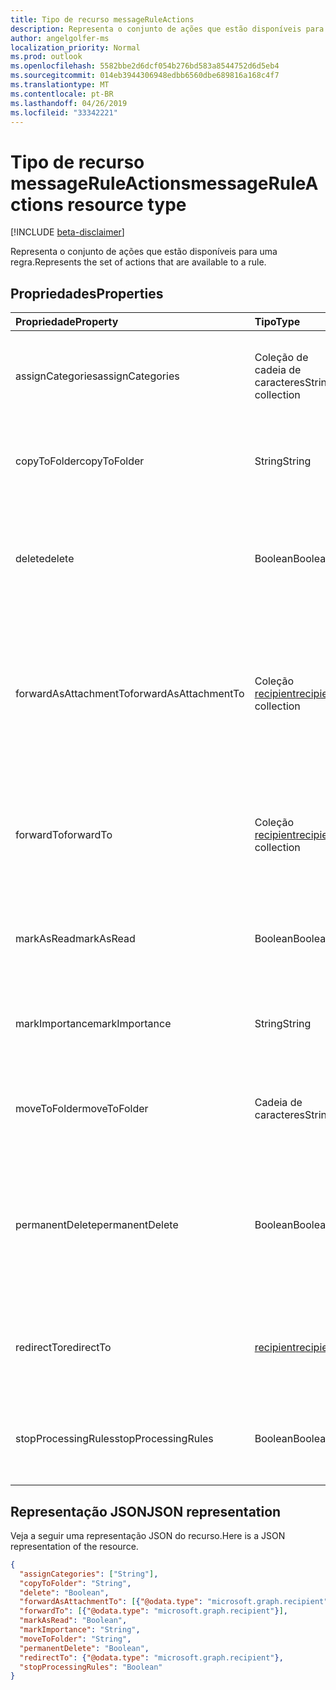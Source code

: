 ```yaml
---
title: Tipo de recurso messageRuleActions
description: Representa o conjunto de ações que estão disponíveis para uma regra.
author: angelgolfer-ms
localization_priority: Normal
ms.prod: outlook
ms.openlocfilehash: 5582bbe2d6dcf054b276bd583a8544752d6d5eb4
ms.sourcegitcommit: 014eb3944306948edbb6560dbe689816a168c4f7
ms.translationtype: MT
ms.contentlocale: pt-BR
ms.lasthandoff: 04/26/2019
ms.locfileid: "33342221"
---
```

# <a name="messageruleactions-resource-type"></a><span data-ttu-id="af914-103">Tipo de recurso messageRuleActions</span><span class="sxs-lookup"><span data-stu-id="af914-103">messageRuleActions resource type</span></span>

[!INCLUDE [beta-disclaimer](../../includes/beta-disclaimer.md)]

<span data-ttu-id="af914-104">Representa o conjunto de ações que estão disponíveis para uma regra.</span><span class="sxs-lookup"><span data-stu-id="af914-104">Represents the set of actions that are available to a rule.</span></span>

## <a name="properties"></a><span data-ttu-id="af914-105">Propriedades</span><span class="sxs-lookup"><span data-stu-id="af914-105">Properties</span></span>
| <span data-ttu-id="af914-106">Propriedade</span><span class="sxs-lookup"><span data-stu-id="af914-106">Property</span></span>     | <span data-ttu-id="af914-107">Tipo</span><span class="sxs-lookup"><span data-stu-id="af914-107">Type</span></span>   |<span data-ttu-id="af914-108">Descrição</span><span class="sxs-lookup"><span data-stu-id="af914-108">Description</span></span>|
|:---------------|:--------|:----------|
| <span data-ttu-id="af914-109">assignCategories</span><span class="sxs-lookup"><span data-stu-id="af914-109">assignCategories</span></span> | <span data-ttu-id="af914-110">Coleção de cadeia de caracteres</span><span class="sxs-lookup"><span data-stu-id="af914-110">String collection</span></span> | <span data-ttu-id="af914-111">Uma lista de categorias a serem atribuídas a uma mensagem.</span><span class="sxs-lookup"><span data-stu-id="af914-111">A list of categories to be assigned to a message.</span></span> |
| <span data-ttu-id="af914-112">copyToFolder</span><span class="sxs-lookup"><span data-stu-id="af914-112">copyToFolder</span></span> | <span data-ttu-id="af914-113">String</span><span class="sxs-lookup"><span data-stu-id="af914-113">String</span></span> | <span data-ttu-id="af914-114">O ID de uma pasta para a qual uma mensagem deve ser copiada.</span><span class="sxs-lookup"><span data-stu-id="af914-114">The ID of a folder that a message is to be copied to.</span></span> |
| <span data-ttu-id="af914-115">delete</span><span class="sxs-lookup"><span data-stu-id="af914-115">delete</span></span> | <span data-ttu-id="af914-116">Boolean</span><span class="sxs-lookup"><span data-stu-id="af914-116">Boolean</span></span> | <span data-ttu-id="af914-117">Indica se uma mensagem deve ser movida para a pasta Itens Excluídos.</span><span class="sxs-lookup"><span data-stu-id="af914-117">Indicates whether a message should be moved to the Deleted Items folder.</span></span> |
| <span data-ttu-id="af914-118">forwardAsAttachmentTo</span><span class="sxs-lookup"><span data-stu-id="af914-118">forwardAsAttachmentTo</span></span> | <span data-ttu-id="af914-119">Coleção [recipient](recipient.md)</span><span class="sxs-lookup"><span data-stu-id="af914-119">[recipient](recipient.md) collection</span></span> | <span data-ttu-id="af914-120">Os endereços de email dos destinatários para os quais uma mensagem deve ser encaminhada como um anexo.</span><span class="sxs-lookup"><span data-stu-id="af914-120">The email addresses of the recipients to which a message should be forwarded as an attachment.</span></span> |
| <span data-ttu-id="af914-121">forwardTo</span><span class="sxs-lookup"><span data-stu-id="af914-121">forwardTo</span></span> | <span data-ttu-id="af914-122">Coleção [recipient](recipient.md)</span><span class="sxs-lookup"><span data-stu-id="af914-122">[recipient](recipient.md) collection</span></span> | <span data-ttu-id="af914-123">Os endereços de email dos destinatários para os quais uma mensagem deve ser encaminhada.</span><span class="sxs-lookup"><span data-stu-id="af914-123">The email addresses of the recipients to which a message should be forwarded.</span></span> |
| <span data-ttu-id="af914-124">markAsRead</span><span class="sxs-lookup"><span data-stu-id="af914-124">markAsRead</span></span> | <span data-ttu-id="af914-125">Boolean</span><span class="sxs-lookup"><span data-stu-id="af914-125">Boolean</span></span> | <span data-ttu-id="af914-126">Indica se uma mensagem deve ser marcada como lida.</span><span class="sxs-lookup"><span data-stu-id="af914-126">Indicates whether a message should be marked as read.</span></span> |
| <span data-ttu-id="af914-127">markImportance</span><span class="sxs-lookup"><span data-stu-id="af914-127">markImportance</span></span> | <span data-ttu-id="af914-128">String</span><span class="sxs-lookup"><span data-stu-id="af914-128">String</span></span> | <span data-ttu-id="af914-129">Define a importância da mensagem, que pode ser: `low`, `normal`, `high`.</span><span class="sxs-lookup"><span data-stu-id="af914-129">Sets the importance of the message, which can be: `low`, `normal`, `high`.</span></span> |
| <span data-ttu-id="af914-130">moveToFolder</span><span class="sxs-lookup"><span data-stu-id="af914-130">moveToFolder</span></span> |  <span data-ttu-id="af914-131">Cadeia de caracteres</span><span class="sxs-lookup"><span data-stu-id="af914-131">String</span></span>| <span data-ttu-id="af914-132">O ID da pasta para a qual uma mensagem será movida.</span><span class="sxs-lookup"><span data-stu-id="af914-132">The ID of the folder that a message will be moved to.</span></span> |
| <span data-ttu-id="af914-133">permanentDelete</span><span class="sxs-lookup"><span data-stu-id="af914-133">permanentDelete</span></span> | <span data-ttu-id="af914-134">Boolean</span><span class="sxs-lookup"><span data-stu-id="af914-134">Boolean</span></span> | <span data-ttu-id="af914-135">Indica se uma mensagem deve ser excluída permanentemente e não salva na pasta Itens Excluídos.</span><span class="sxs-lookup"><span data-stu-id="af914-135">Indicates whether a message should be permanently deleted and not saved to the Deleted Items folder.</span></span> |
| <span data-ttu-id="af914-136">redirectTo</span><span class="sxs-lookup"><span data-stu-id="af914-136">redirectTo</span></span> | [<span data-ttu-id="af914-137">recipient</span><span class="sxs-lookup"><span data-stu-id="af914-137">recipient</span></span>](recipient.md) | <span data-ttu-id="af914-138">Os endereço de email para o qual uma mensagem deve ser redirecionada.</span><span class="sxs-lookup"><span data-stu-id="af914-138">The email address to which a message should be redirected.</span></span> |
| <span data-ttu-id="af914-139">stopProcessingRules</span><span class="sxs-lookup"><span data-stu-id="af914-139">stopProcessingRules</span></span> | <span data-ttu-id="af914-140">Boolean</span><span class="sxs-lookup"><span data-stu-id="af914-140">Boolean</span></span> | <span data-ttu-id="af914-141">Indica se regras subsequentes devem ser avaliadas.</span><span class="sxs-lookup"><span data-stu-id="af914-141">Indicates whether subsequent rules should be evaluated.</span></span> |


## <a name="json-representation"></a><span data-ttu-id="af914-142">Representação JSON</span><span class="sxs-lookup"><span data-stu-id="af914-142">JSON representation</span></span>
<span data-ttu-id="af914-143">Veja a seguir uma representação JSON do recurso.</span><span class="sxs-lookup"><span data-stu-id="af914-143">Here is a JSON representation of the resource.</span></span>

<!-- {
  "blockType": "resource",
  "optionalProperties": [
   ],
  "@odata.type": "microsoft.graph.messageRuleActions"
}-->

```json
{
  "assignCategories": ["String"],
  "copyToFolder": "String",
  "delete": "Boolean",
  "forwardAsAttachmentTo": [{"@odata.type": "microsoft.graph.recipient"}],
  "forwardTo": [{"@odata.type": "microsoft.graph.recipient"}],
  "markAsRead": "Boolean",
  "markImportance": "String",
  "moveToFolder": "String",
  "permanentDelete": "Boolean",
  "redirectTo": {"@odata.type": "microsoft.graph.recipient"},
  "stopProcessingRules": "Boolean"
}

```

<!-- uuid: 8fcb5dbc-d5aa-4681-8e31-b001d5168d79
2015-10-25 14:57:30 UTC -->
<!--
{
  "type": "#page.annotation",
  "description": "messageRuleActions resource",
  "keywords": "",
  "section": "documentation",
  "tocPath": "",
  "suppressions": []
}
-->
